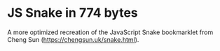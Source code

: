 # JS Snake in 774 bytes
A more optimized recreation of the JavaScript Snake bookmarklet from Cheng Sun (https://chengsun.uk/snake.html).
